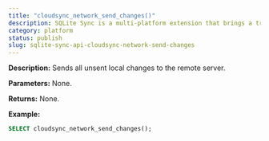 ```yaml
---
title: "cloudsync_network_send_changes()"
description: SQLite Sync is a multi-platform extension that brings a true local-first experience to your applications with minimal effort.
category: platform
status: publish
slug: sqlite-sync-api-cloudsync-network-send-changes
---
```


**Description:** Sends all unsent local changes to the remote server.

**Parameters:** None.

**Returns:** None.

**Example:**

```sql
SELECT cloudsync_network_send_changes();
```
